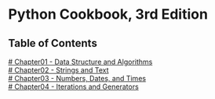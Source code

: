 # Python Cookbook, 3rd Edition
## Table of Contents
[# Chapter01 - Data Structure and Algorithms](https://github.com/pingsoli/python/blob/master/python_cookbook_3rd/chap01#chapter01---data-structure-and-algorithms)    
[# Chapter02 - Strings and Text](https://github.com/pingsoli/python/blob/master/python_cookbook_3rd/chap02#chapter02---strings-and-text)    
[# Chapter03 - Numbers, Dates, and Times](https://github.com/pingsoli/python/blob/master/python_cookbook_3rd/chap03#chapter03---numbers-dates-and-times)    
[  # Chapter04 - Iterations and Generators   ](https://github.com/pingsoli/python/blob/master/python_cookbook_3rd/chap04#chapter04---iterations-and-generators)    
